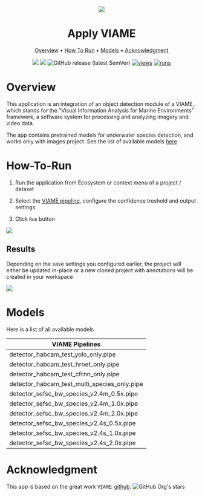<div align="center" markdown>
<img src="https://user-images.githubusercontent.com/115161827/233049075-2a0930bd-d47e-4798-a121-36b11807130e.jpg"/>

# Apply VIAME

<p align="center">
  <a href="#Overview">Overview</a> •
  <a href="#How-To-Run">How To Run</a> •
  <a href="#Models">Models</a> •
  <a href="#Acknowledgment">Acknowledgment</a>
</p>

[![](https://img.shields.io/badge/supervisely-ecosystem-brightgreen)](https://ecosystem.supervise.ly/apps/supervisely-ecosystem/apply-viame)
[![](https://img.shields.io/badge/slack-chat-green.svg?logo=slack)](https://supervise.ly/slack)
![GitHub release (latest SemVer)](https://img.shields.io/github/v/release/supervisely-ecosystem/apply-viame)
[![views](https://app.supervise.ly/img/badges/views/supervisely-ecosystem/apply-viame)](https://supervise.ly)
[![runs](https://app.supervise.ly/img/badges/runs/supervisely-ecosystem/apply-viame)](https://supervise.ly)

</div>

# Overview

This application is an integration of an object detection module of a VIAME, which stands for the "Visual Information Analysis for Marine Environments" framework, a software system for processing and analyzing imagery and video data.

The app contains pretrained models for underwater species detection, and works only with images project. See the list of available models <a href="#Models">here</a>

# How-To-Run

1. Run the application from Ecosystem or context menu of a project / dataset

2. Select the <a href="#Models">VIAME pipeline</a>, configure the confidence treshold and output settings

3. Click `Run` button
<img src="https://user-images.githubusercontent.com/115161827/233068890-34d9f778-8b63-4dc2-b1ac-fb998c7a0590.gif" />

## Results

Depending on the save settings you configured earlier, the project will either be updated in-place or a new cloned project with annotations will be created in your workspace

<img src="https://user-images.githubusercontent.com/115161827/233068904-c92f83e6-8158-4820-8aaa-4ebac16325b5.png" />

# Models

Here is a list of all available models

|     VIAME Pipelines       |
|----------------------------------------------|
| detector_habcam_test_yolo_only.pipe          |
| detector_habcam_test_hrnet_only.pipe         |
| detector_habcam_test_cfrnn_only.pipe         |
| detector_habcam_test_multi_species_only.pipe |
| detector_sefsc_bw_species_v2.4m_0.5x.pipe    |
| detector_sefsc_bw_species_v2.4m_1.0x.pipe    |
| detector_sefsc_bw_species_v2.4m_2.0x.pipe    |
| detector_sefsc_bw_species_v2.4s_0.5x.pipe    |
| detector_sefsc_bw_species_v2.4s_1.0x.pipe    |
| detector_sefsc_bw_species_v2.4s_2.0x.pipe    |



# Acknowledgment

This app is based on the great work `VIAME`: [github](https://github.com/VIAME/VIAME). ![GitHub Org's stars](https://img.shields.io/github/stars/VIAME/VIAME?style=social)

